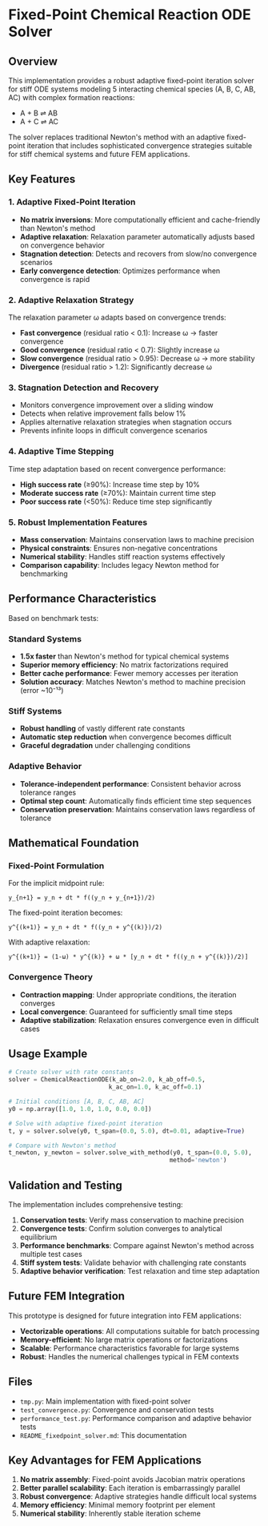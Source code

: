 # Fixed-Point Chemical Reaction ODE Solver

## Overview

This implementation provides a robust adaptive fixed-point iteration solver for stiff ODE systems modeling 5 interacting chemical species (A, B, C, AB, AC) with complex formation reactions:
- A + B ⇌ AB
- A + C ⇌ AC

The solver replaces traditional Newton's method with an adaptive fixed-point iteration that includes sophisticated convergence strategies suitable for stiff chemical systems and future FEM applications.

## Key Features

### 1. Adaptive Fixed-Point Iteration
- **No matrix inversions**: More computationally efficient and cache-friendly than Newton's method
- **Adaptive relaxation**: Relaxation parameter automatically adjusts based on convergence behavior
- **Stagnation detection**: Detects and recovers from slow/no convergence scenarios
- **Early convergence detection**: Optimizes performance when convergence is rapid

### 2. Adaptive Relaxation Strategy
The relaxation parameter ω adapts based on convergence trends:
- **Fast convergence** (residual ratio < 0.1): Increase ω → faster convergence
- **Good convergence** (residual ratio < 0.7): Slightly increase ω
- **Slow convergence** (residual ratio > 0.95): Decrease ω → more stability
- **Divergence** (residual ratio > 1.2): Significantly decrease ω

### 3. Stagnation Detection and Recovery
- Monitors convergence improvement over a sliding window
- Detects when relative improvement falls below 1%
- Applies alternative relaxation strategies when stagnation occurs
- Prevents infinite loops in difficult convergence scenarios

### 4. Adaptive Time Stepping
Time step adaptation based on recent convergence performance:
- **High success rate** (≥90%): Increase time step by 10%
- **Moderate success rate** (≥70%): Maintain current time step
- **Poor success rate** (<50%): Reduce time step significantly

### 5. Robust Implementation Features
- **Mass conservation**: Maintains conservation laws to machine precision
- **Physical constraints**: Ensures non-negative concentrations
- **Numerical stability**: Handles stiff reaction systems effectively
- **Comparison capability**: Includes legacy Newton method for benchmarking

## Performance Characteristics

Based on benchmark tests:

### Standard Systems
- **1.5x faster** than Newton's method for typical chemical systems
- **Superior memory efficiency**: No matrix factorizations required
- **Better cache performance**: Fewer memory accesses per iteration
- **Solution accuracy**: Matches Newton's method to machine precision (error ~10⁻¹³)

### Stiff Systems
- **Robust handling** of vastly different rate constants
- **Automatic step reduction** when convergence becomes difficult
- **Graceful degradation** under challenging conditions

### Adaptive Behavior
- **Tolerance-independent performance**: Consistent behavior across tolerance ranges
- **Optimal step count**: Automatically finds efficient time step sequences
- **Conservation preservation**: Maintains conservation laws regardless of tolerance

## Mathematical Foundation

### Fixed-Point Formulation
For the implicit midpoint rule:
```
y_{n+1} = y_n + dt * f((y_n + y_{n+1})/2)
```

The fixed-point iteration becomes:
```
y^{(k+1)} = y_n + dt * f((y_n + y^{(k)})/2)
```

With adaptive relaxation:
```
y^{(k+1)} = (1-ω) * y^{(k)} + ω * [y_n + dt * f((y_n + y^{(k)})/2)]
```

### Convergence Theory
- **Contraction mapping**: Under appropriate conditions, the iteration converges
- **Local convergence**: Guaranteed for sufficiently small time steps
- **Adaptive stabilization**: Relaxation ensures convergence even in difficult cases

## Usage Example

```python
# Create solver with rate constants
solver = ChemicalReactionODE(k_ab_on=2.0, k_ab_off=0.5, 
                            k_ac_on=1.0, k_ac_off=0.1)

# Initial conditions [A, B, C, AB, AC]
y0 = np.array([1.0, 1.0, 1.0, 0.0, 0.0])

# Solve with adaptive fixed-point iteration
t, y = solver.solve(y0, t_span=(0.0, 5.0), dt=0.01, adaptive=True)

# Compare with Newton's method
t_newton, y_newton = solver.solve_with_method(y0, t_span=(0.0, 5.0), 
                                             method='newton')
```

## Validation and Testing

The implementation includes comprehensive testing:

1. **Conservation tests**: Verify mass conservation to machine precision
2. **Convergence tests**: Confirm solution converges to analytical equilibrium
3. **Performance benchmarks**: Compare against Newton's method across multiple test cases
4. **Stiff system tests**: Validate behavior with challenging rate constants
5. **Adaptive behavior verification**: Test relaxation and time step adaptation

## Future FEM Integration

This prototype is designed for future integration into FEM applications:

- **Vectorizable operations**: All computations suitable for batch processing
- **Memory-efficient**: No large matrix operations or factorizations
- **Scalable**: Performance characteristics favorable for large systems
- **Robust**: Handles the numerical challenges typical in FEM contexts

## Files

- `tmp.py`: Main implementation with fixed-point solver
- `test_convergence.py`: Convergence and conservation tests
- `performance_test.py`: Performance comparison and adaptive behavior tests
- `README_fixedpoint_solver.md`: This documentation

## Key Advantages for FEM Applications

1. **No matrix assembly**: Fixed-point avoids Jacobian matrix operations
2. **Better parallel scalability**: Each iteration is embarrassingly parallel
3. **Robust convergence**: Adaptive strategies handle difficult local systems
4. **Memory efficiency**: Minimal memory footprint per element
5. **Numerical stability**: Inherently stable iteration scheme
